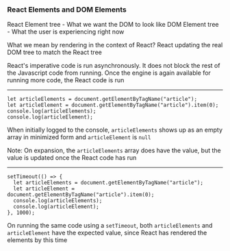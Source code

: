 ### React Elements and DOM Elements
React Element tree - What we want the DOM to look like
DOM Element tree - What the user is experiencing right now

What we mean by rendering in the context of React?
React updating the real DOM tree to match the React tree

React's imperative code is run asynchronously. It does not block the rest of the
Javascript code from running. Once the engine is again available for running
more code, the React code is run

---
```
let articleElements = document.getElementByTagName("article");
let articleElement = document.getElementByTagName("article").item(0);
console.log(articleElements);
console.log(articleElement);
```
When initially logged to the console, `articleElements` shows up as an empty
array in minimized form and `articleElement` is `null`

Note: On expansion, the `articleElements` array does have the value, but the
value is updated once the React code has run

---
```
setTimeout(() => {
  let articleElements = document.getElementByTagName("article");
  let articleElement = document.getElementByTagName("article").item(0);
  console.log(articleElements);
  console.log(articleElement);  
}, 1000);
```
On running the same code using a `setTimeout`, both `articleElements` and
`articleElement` have the expected value, since React has rendered the elements
by this time
